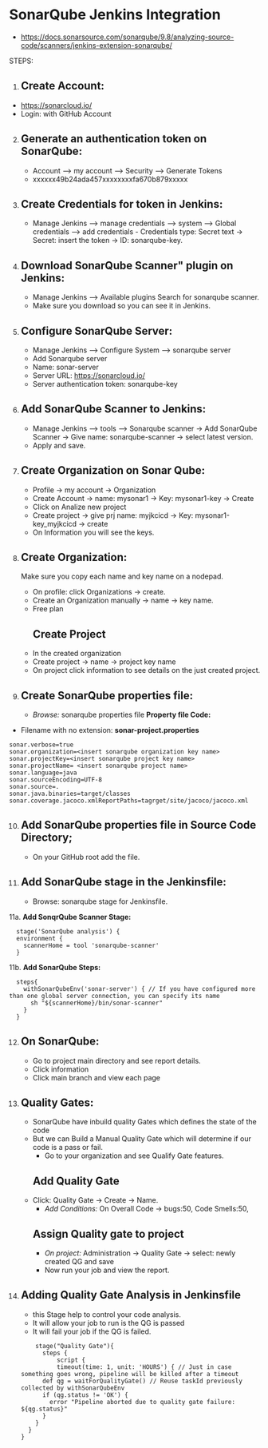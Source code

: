 # SonarQube Jenkins Integration
- https://docs.sonarsource.com/sonarqube/9.8/analyzing-source-code/scanners/jenkins-extension-sonarqube/

STEPS:
1. ## Create Account:
- https://sonarcloud.io/
- Login: with GitHub Account

2.  ## Generate an authentication token on SonarQube:
	- Account --> my account --> Security --> Generate Tokens
	- xxxxxx49b24ada457xxxxxxxxfa670b879xxxxx

3.  ## Create Credentials for token in Jenkins:
	- Manage Jenkins --> manage credentials --> system --> Global credentials --> add credentials  - Credentials type: Secret text  -> Secret: insert the token  -> ID: sonarqube-key.

4.  ## Download SonarQube Scanner" plugin on Jenkins:
	- Manage Jenkins --> Available plugins     Search for sonarqube scanner.
	- Make sure you download so you can see it in Jenkins.

5.  ## Configure SonarQube Server:
	- Manage Jenkins --> Configure System --> sonarqube server    
    - Add Sonarqube server    
    - Name: sonar-server    
    - Server URL: https://sonarcloud.io/    
    - Server authentication token: sonarqube-key

6.  ## Add SonarQube Scanner to Jenkins:
	- Manage Jenkins --> tools --> Sonarqube scanner -> Add SonarQube Scanner  ->  Give name: sonarqube-scanner -> select latest version. 
	- Apply and save.

7.  ## Create Organization on Sonar Qube:
	- Profile -> my account -> Organization 
	- Create Account -> name: mysonar1 -> Key: mysonar1-key -> Create
	- Click on Analize new project
	- Create project -> give prj name: myjkcicd -> Key: mysonar1-key_myjkcicd -> create
	- On Information you will see the keys.

8. ## Create Organization:
   Make sure you copy each name and key name on a nodepad.
	- On profile: click Organizations -> create.
	- Create an Organization manually -> name -> key name.
	- Free plan
        ## Create Project
   	- In the created organization
   	- Create project -> name -> project key name
   	- On project click information to see details on the just created project. 

10.  ## Create SonarQube properties file:
      - *Browse:* sonarqube properties file
**Property file Code:**
- Filename with no extension: **sonar-project.properties**
``````
sonar.verbose=true
sonar.organization=<insert sonarqube organization key name>
sonar.projectKey=<insert sonarqube project key name>
sonar.projectName= <insert sonarqube project name>
sonar.language=java
sonar.sourceEncoding=UTF-8
sonar.source=.
sonar.java.binaries=target/classes
sonar.coverage.jacoco.xmlReportPaths=tagrget/site/jacoco/jacoco.xml
``````

10. ## Add SonarQube properties file in Source Code Directory;
	- On your GitHub root add the file.

11. ## Add SonarQube stage in the Jenkinsfile:
	- Browse: sonarqube stage for Jenkinsfile.

11a. **Add SonqrQube Scanner Stage:**
``````
  stage('SonarQube analysis') {
  environment {
    scannerHome = tool 'sonarqube-scanner'
  }
  ``````
11b. **Add SonarQube Steps:**
``````
  steps{
    withSonarQubeEnv('sonar-server') { // If you have configured more than one global server connection, you can specify its name
      sh "${scannerHome}/bin/sonar-scanner"
    }
  }
``````
12. ## On SonarQube:
	- Go to project main directory and see report details.
	- Click information
	- Click main branch and view each page

13. ## Quality Gates:
	- SonarQube have inbuild quality Gates which defines the state of the code
	- But we can Build a Manual Quality Gate which will determine if our code is a pass or fail.
        - Go to your organization and see Qualify Gate features.
      ## Add Quality Gate
   	- Click: Quality Gate -> Create -> Name.
        - *Add Conditions:* On Overall Code -> bugs:50, Code Smells:50,
      ## Assign Quality gate to project
        - *On project:* Administration -> Quality Gate -> select: newly created QG and save
        - Now run your job and view the report.
          
14. ## Adding Quality Gate Analysis in Jenkinsfile
       - this Stage help to control your code analysis.
       - It will allow your job to run is the QG is passed
       - It will fail your job if the QG is failed.
    ```
        stage("Quality Gate"){
          steps {
              script {
              timeout(time: 1, unit: 'HOURS') { // Just in case something goes wrong, pipeline will be killed after a timeout
          def qg = waitForQualityGate() // Reuse taskId previously collected by withSonarQubeEnv
          if (qg.status != 'OK') {
            error "Pipeline aborted due to quality gate failure: ${qg.status}"
          }
        }
      }
    }
  ```
